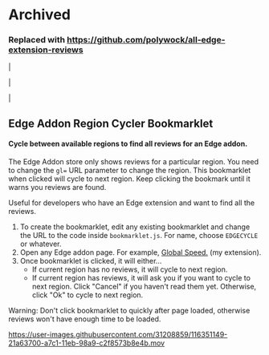 # Archived
### Replaced with https://github.com/polywock/all-edge-extension-reviews

|

|

|


## Edge Addon Region Cycler Bookmarklet
#### Cycle between available regions to find all reviews for an Edge addon. 

The Edge Addon store only shows reviews for a particular region. You need to change the `gl=` URL parameter to change the region. This bookmarklet when clicked will cycle to next region. Keep clicking the bookmark until it warns you reviews are found.

Useful for developers who have an Edge extension and want to find all the reviews. 


1. To create the bookmarklet, edit any existing bookmarklet and change the URL to the code inside `bookmarklet.js`. For name, choose `EDGECYCLE` or whatever. 
1. Open any Edge addon page. For example, [Global Speed.](https://microsoftedge.microsoft.com/addons/detail/global-speed/mjhlabbcmjflkpjknnicihkfnmbdfced) (my extension).
2. Once bookmarklet is clicked, it will either...
    - If current region has no reviews, it will cycle to next region.  
    - If current region has reviews, it will ask you if you want to cycle to next region. Click "Cancel" if you haven't read them yet. Otherwise, click "Ok" to cycle to next region. 

Warning: Don't click bookmarklet to quickly after page loaded, otherwise reviews won't have enough time to be loaded. 

https://user-images.githubusercontent.com/31208859/116351149-21a63700-a7c1-11eb-98a9-c2f8573b8e4b.mov

